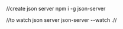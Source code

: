 //create json server 
npm i -g json-server

//to watch json server
json-server --watch ./<folder-name>/<file-name>